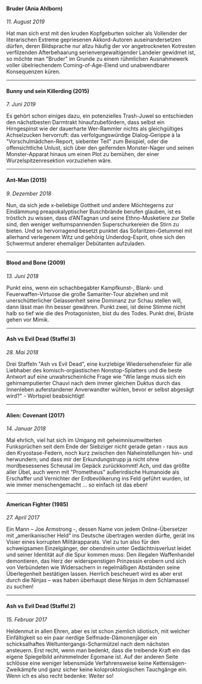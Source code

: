 #### Bruder (Ania Ahlborn) 

_11. August 2019_

Hat man sich erst mit den kruden Kopfgeburten solcher als Vollender der literarischen Extreme gepriesenen Akkord-Autoren auseinandersetzen dürfen, deren Bildsprache nur allzu häufig der vor angetrockneten Kotresten verfilzenden Afterbehaarung serienvergewaltigender Landeier gewidmet ist, so möchte man "Bruder" im Grunde zu einem rühmlichen Ausnahmewerk voller übelriechendem Coming-of-Age-Elend und unabwendbarer Konsequenzen küren.

<hr>

#### Bunny und sein Killerding (2015)

_7. Juni 2019_

Es gehört schon einiges dazu, ein potenzielles Trash-Juwel so entschieden den nächstbesten Darmtrakt hinaufzubefördern, dass selbst ein Hirngespinst wie der dauerharte Wer-Rammler nichts als gleichgültiges Achselzucken hervorruft: das verfolgungswürdige Dialog-Gerippe à la "Vorschulmädchen-Report, siebenter Teil" zum Beispiel, oder die offensichtliche Unlust, sich über den geifernden Monster-Nager und seinen Monster-Apparat hinaus um einen Plot zu bemühen, der einer Wurzelspitzenresektion vorzuziehen wäre.

<hr>

#### Ant-Man (2015)

_9. Dezember 2018_

Nun, da sich jede x-beliebige Gottheit und andere Möchtegerns zur Eindämmung preapokalyptischer Buschbrände berufen glauben, ist es tröstlich zu wissen, dass d’ANTagnan und seine Ethno-Musketiere zur Stelle sind, den weniger weltumspannenden Superschurkereien die Stirn zu bieten. Und so hervorragend besetzt punktet das Sofaritzen-Getummel mit allerhand verlegenem Witz und gehörig Underdog-Esprit, ohne sich den Schwermut anderer ehemaliger Debütanten aufzuladen.

<hr>

#### Blood and Bone (2009)

_13. Juni 2018_

Punkt eins, wenn ein schachbegabter Kampfkunst-, Blank- und Feuerwaffen-Virtuose die große Samariter-Tour abziehen und mit unerschütterlicher Gelassenheit seine Dominanz zur Schau stellen will, dann lässt man ihn besser gewähren. Punkt zwei, ist deine Stimme nicht halb so tief wie die des Protagonisten, bist du des Todes. Punkt drei, Brüste gehen vor Mimik.

<hr>

#### Ash vs Evil Dead (Staffel 3)

_28. Mai 2018_

Drei Staffeln "Ash vs Evil Dead", eine kurzlebige Wiedersehensfeier für alle Liebhaber des komisch-orgiastischen Nonstop-Splatters und die beste Antwort auf eine unwahrscheinliche Frage wie "Wie lange muss sich ein gehirnamputierter Chauvi nach dem immer gleichen Duktus durch das Innenleben auferstandener Anverwandter wühlen, bevor er selbst abgesägt wird?" - Wortspiel beabsichtigt!

<hr>

#### Alien: Covenant (2017)

_14. Januar 2018_

Mal ehrlich, viel hat sich im Umgang mit geheimnisumwitterten Funksprüchen seit dem Ende der Siebziger nicht gerade getan - raus aus den Kryostase-Federn, noch kurz zwischen den Naheinstellungen hin- und herwundern; und dass mir der Erkundungstrupp ja nicht ohne mordbesessenes Scheusal im Gepäck zurückkommt! Ach, und das größte aller Übel, auch wenn mit "Prometheus" außerirdische Humanoide als Erschaffer und Vernichter der Erdbevölkerung ins Feld geführt wurden, ist wie immer menschengemacht ... so einfach ist das eben!

<hr>

#### American Fighter (1985)

_27. April 2017_

Ein Mann – Joe Armstrong -, dessen Name von jedem Online-Übersetzer mit „amerikanischer Held“ ins Deutsche übertragen werden dürfte, gerät ins Visier eines korrupten Militärapparats. Viel zu tun also für den schweigsamen Einzelgänger, der obendrein unter Gedächtnisverlust leidet und seiner Identität auf die Spur kommen muss: Den illegalen Waffenhandel demontieren, das Herz der widerspenstigen Prinzessin erobern und sich von Verbündeten wie Widersachern in regelmäßigen Abständen seine Überlegenheit bestätigen lassen. Herrlich bescheuert wird es aber erst durch die Ninjas – was haben überhaupt diese Ninjas in dem Schlamassel zu suchen!

<hr>

#### Ash vs Evil Dead (Staffel 2)

_15. Februar 2017_

Heldenmut in allen Ehren, aber es ist schon ziemlich idiotisch, mit welcher Einfältigkeit so ein paar nerdige Selfmade-Dämonenjäger ein schicksalhaftes Weltuntergangs-Scharmützel nach dem nächsten ansteuern. Erst recht, wenn man bedenkt, dass die treibende Kraft ein das eigene Spiegelbild anhimmelnder Egomane ist. Auf der anderen Seite schlösse eine weniger lebensmüde Verfahrensweise keine Kettensägen-Zweikämpfe und ganz sicher keine koloproktologischen Tauchgänge ein. Wenn ich es also recht bedenke: Weiter so!
